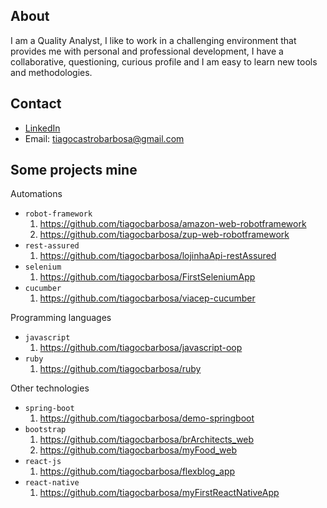 ## About
I am a Quality Analyst, I like to work in a challenging environment that provides me with personal and professional development, I have a collaborative, questioning, curious profile and I am easy to learn new tools and methodologies.

## Contact
- [LinkedIn](https://www.linkedin.com/in/tiagocastrobarbosa/)
- Email: tiagocastrobarbosa@gmail.com

## Some projects mine

Automations

  - `robot-framework`
    1. https://github.com/tiagocbarbosa/amazon-web-robotframework
    1. https://github.com/tiagocbarbosa/zup-web-robotframework
  - `rest-assured`
    1. https://github.com/tiagocbarbosa/lojinhaApi-restAssured
  - `selenium`
    1. https://github.com/tiagocbarbosa/FirstSeleniumApp
  - `cucumber`
    1. https://github.com/tiagocbarbosa/viacep-cucumber

Programming languages

  - `javascript`
    1. https://github.com/tiagocbarbosa/javascript-oop
  - `ruby`
    1. https://github.com/tiagocbarbosa/ruby

Other technologies

  - `spring-boot`
    1. https://github.com/tiagocbarbosa/demo-springboot
  - `bootstrap`
    1. https://github.com/tiagocbarbosa/brArchitects_web
    2. https://github.com/tiagocbarbosa/myFood_web
  - `react-js`
    1. https://github.com/tiagocbarbosa/flexblog_app
  - `react-native`
    1. https://github.com/tiagocbarbosa/myFirstReactNativeApp
